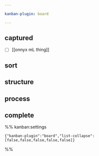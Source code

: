 ```yaml
---

kanban-plugin: board

---
```


## captured

- [ ] [[onnyx mL thing]]


## sort



## structure



## process



## complete





%% kanban:settings
```
{"kanban-plugin":"board","list-collapse":[false,false,false,false,false]}
```
%%